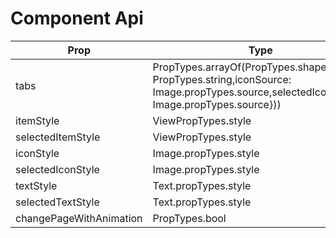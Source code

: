 # <IndicatorViewPager /> Component Api


| Prop | Type | Default | Note |
| --- | --- | --- | --- |
| tabs | PropTypes.arrayOf(PropTypes.shape({text: PropTypes.string,iconSource: Image.propTypes.source,selectedIconSource: Image.propTypes.source})) |  |  |
| itemStyle | ViewPropTypes.style |  |  |
| selectedItemStyle | ViewPropTypes.style |  |  |
| iconStyle | Image.propTypes.style |  |  |
| selectedIconStyle | Image.propTypes.style |  |  |
| textStyle | Text.propTypes.style |  |  |
| selectedTextStyle | Text.propTypes.style |  |  |
| changePageWithAnimation | PropTypes.bool | true |  |
